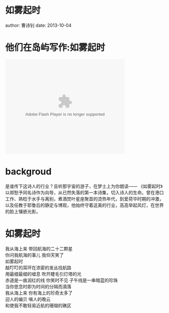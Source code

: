 如雾起时
========================================================
author: 曹诗钊
date: 2013-10-04

他们在岛屿写作:如雾起时
========================================================

<embed src="http://player.youku.com/player.php/sid/XNDE3MjczMTg4/v.swf" allowFullScreen="true" quality="high" width="380" height="300" align="middle" allowScriptAccess="always" type="application/x-shockwave-flash"></embed>

backgroud
========================================================

是谁传下这诗人的行业？且听那宇宙的游子，在梦土上为你朗读―― 
《如雾起时》以郑愁予同名诗作为向导，从已然失落的第一本诗集，切入诗人的生命。曾在港口工作、熟稔于水手与离别，煮酒焚叶星座聚首的烫热年代，到爱荷华时期的冲激，以及任教于耶鲁后的静定与博观，他始终守着这美的行业，高高举起风灯，在世界的脸上镶嵌光影。

如雾起时
========================================================

我从海上来
带回航海的二十二颗星    
你问我航海的事儿
我仰天笑了    
如雾起时   
敲叮叮的耳环在浓密的发丛找航路    
用最细最细的嘘息
吹开睫毛引灯塔的光       
赤道是一痕润红的线 
你笑时不见
子午线是一串暗蓝的珍珠    
当你思念时即为时间的分隔而滴落       
我从海上来
你有海上的珍奇太多了     
迎人的编贝
嗔人的晚云    
和使我不敢轻易近航的珊瑚的礁区
